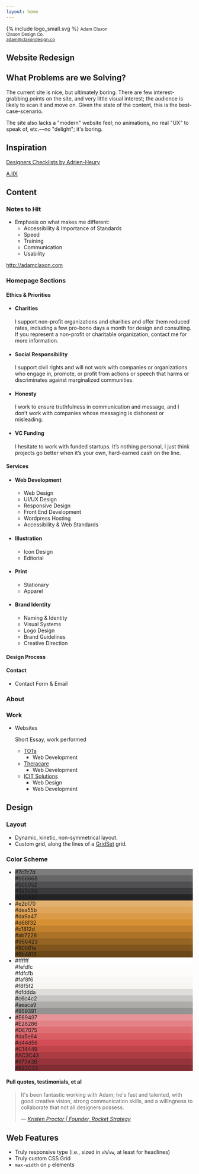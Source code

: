 ```yaml
---
layout: home
---
```



{% include logo_small.svg %}
<small  markdown="1">Adam Claxon  
Claxon Design Co.  
<adam@claxondesign.co></small>  

<section markdown="1"> 

<div aria-hidden="true" class="section-title" data-section-title="Introduction"></div>  

# Website Redesign  

## What Problems are we Solving?  

The current site is nice, but ultimately boring. There are few interest-grabbing points on the site, and very little visual interest; the audience is likely to scan it and move on. Given the state of the content, this is the best-case-scenario.  

The site also lacks a "modern" website feel; no animations, no real "UX" to speak of, etc.—no "delight"; it's boring.  

</section>  

<section class="light" markdown="1">  

<div aria-hidden="true" class="section-title" data-section-title="Inspiration"></div>  

## Inspiration   

[Designers Checklists by Adrien-Heury](http://adrien-heury.net/designers-checklists/)

[A.IIX](https://cdn.dribbble.com/users/388811/screenshots/3884812/attachments/883129/4_1.jpg)  

</section>  

<section class="dark" markdown="1">  

<div aria-hidden="true" class="section-title" data-section-title="Content"></div>  

## Content  

### Notes to Hit  

- Emphasis on what makes me different:
	- Accessibility & Importance of Standards  
	- Speed  
	- Training  
	- Communication  
	- Usability  

<http://adamclaxon.com>

### Homepage Sections  

<div class="ethics" markdown="1">  

#### Ethics & Priorities  

- #### Charities  

	I support non-profit organizations and charities and offer them reduced rates, including a few pro-bono days a month for design and consulting. If you represent a non-profit or charitable organization, contact me for more information.  

- #### Social Responsibility  

	I support civil rights and will not work with companies or organizations who engage in, promote, or profit from actions or speech that harms or discriminates against marginalized communities.  

- #### Honesty  

	I work to ensure truthfulness in communication and message, and I don’t work with companies whose messaging is dishonest or misleading.  

- #### VC&nbsp;Funding  

	I hesitate to work with funded startups. It’s nothing personal, I just think projects go better when it’s your own, hard-earned cash on the line.

</div>

<div class="services" markdown="1">  

#### Services  
 
- #### Web Development  
	- Web Design  
	- UI/UX Design  
  - Responsive Design  
  - Front End Development  
  - Wordpress Hosting  
  - Accessibility & Web Standards
- #### Illustration  
	- Icon Design  
	- Editorial  
- #### Print  
	- Stationary  
	- Apparel  
- #### Brand Identity  
  - Naming & Identity  
  - Visual Systems  
  - Logo Design  
  - Brand Guidelines  
  - Creative Direction 

</div>

#### Design Process  

#### Contact  

- Contact Form & Email

### About  
### Work  

- Websites  

	Short Essay, work performed  

	- [TOTs](http://totsindy.com)  
		- Web Development  
	- [Theracare](http://theracareinc.com)  
		- Web Development  
	- [ICIT Solutions](http://icitsolutions.com)  
		- Web Design  
		- Web Development  

</section>

<section class="has-background" markdown="1" style="background-image: url(/assets/images/flowers.jpg); background-size: cover;">  

<div aria-hidden="true" class="section-title" data-section-title="Design"></div>  

## Design   

### Layout  

- Dynamic, kinetic, non-symmetrical layout.  
- Custom grid, along the lines of a [GridSet](https://gridsetapp.com) grid.  

### Color Scheme  

- <div class="color-block-variations"><div class="color-block" style="background-color: #7c7c7d;">#7c7c7d</div><div class="color-block" style="background-color: #666668;">#666668</div><div class="color-block" style="background-color: #505052;">#505052</div><div class="color-block" style="background-color: #3a3a3d;">#3a3a3d</div></div><div class="color-block" style="background-color: #242427;">#242427</div>
- <div class="color-block-variations"><div class="color-block light" style="background-color: #e2b170;">#e2b170</div><div class="color-block light" style="background-color: #dea55b;">#dea55b</div><div class="color-block light" style="background-color: #da9a47;">#da9a47</div><div class="color-block light" style="background-color: #d68f32;">#d68f32</div></div><div class="color-block" style="background-color: #c1812d;">#c1812d</div><div class="color-block-variations"><div class="color-block" style="background-color: #ab7228;">#ab7228</div><div class="color-block" style="background-color: #966423;">#966423</div><div class="color-block" style="background-color: #80561e;">#80561e</div><div class="color-block" style="background-color: #6b4819;">#6b4819</div></div>
- <div class="color-block-variations"><div class="color-block light" style="background-color: #ffffff;">#ffffff</div><div class="color-block light" style="background-color: #fefdfc;">#fefdfc</div><div class="color-block light" style="background-color: #fdfcfb;">#fdfcfb</div><div class="color-block light" style="background-color: #faf8f6;">#faf8f6</div></div><div class="color-block light" style="background-color: #f8f5f2;">#f8f5f2</div><div class="color-block-variations"><div class="color-block light" style="background-color: #dfddda;">#dfddda</div><div class="color-block light" style="background-color: #c6c4c2;">#c6c4c2</div><div class="color-block" style="background-color: #aeaca9;">#aeaca9</div><div class="color-block" style="background-color: #959391;">#959391</div></div>
- <div class="color-block-variations"><div class="color-block light" style="background-color: #E69497;">#E69497</div><div class="color-block light" style="background-color: #E28286;">#E28286</div><div class="color-block light" style="background-color: #DE7075;">#DE7075</div><div class="color-block light" style="background-color: #da5e64;">#da5e64</div></div><div class="color-block" style="background-color: #d44d56;">#d44d56</div><div class="color-block-variations"><div class="color-block" style="background-color: #C1444B;">#C1444B</div><div class="color-block" style="background-color: #AC3C43;">#AC3C43</div><div class="color-block" style="background-color: #97343B;">#97343B</div><div class="color-block" style="background-color: #822C33;">#822C33</div></div>  

#### Pull quotes, testimonials, et al

<blockquote class="pull-quote"><p>It's been fantastic working with Adam; he's fast and talented, with good creative vision, strong communication skills, and a willingness to collaborate that not all designers&nbsp;possess.</p><footer>— <cite><a href="http://www.rocket-strategy.com">Kristen Proctor | Founder, Rocket Strategy</a></cite></footer></blockquote>  

</section>  

<section class="light" markdown="1">  

<div aria-hidden="true" class="section-title" data-section-title="Development"></div>  

## Web Features  

- Truly responsive type (i.e., sized in `vh`/`vw`, at least for headlines)
- Truly custom <abbr>CSS</abbr> Grid  
- `max-width` on `p` elements  

</section>
